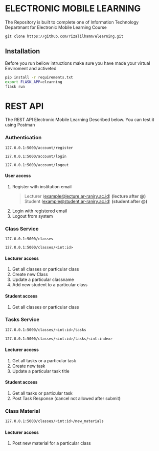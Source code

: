 # ELECTRONIC MOBILE LEARNING
The Repository is built to complete one of Information Technology Departmant for Electronic Mobile Learning Course

```
git clone https://github.com/rizalilhamm/elearning.git
```
## Installation
Before you run bellow intructions make sure you have made your virtual Enviroment and activeted 

```bash
pip install -r requirements.txt
export FLASK_APP=elearning
flask run
```
# REST API
The REST API Electronic Mobile Learning Described below. You can test it using Postman
### Authentication
``` base
127.0.0.1:5000/account/register
    
127.0.0.1:5000/account/login
    
127.0.0.1:5000/account/logout
```
#### User access
1. Register with institution email
    > Lecturer (example@lecture.ar-raniry.ac.id) **(lecture after @)**
    > Student (example@student.ar-raniry.ac.id) **(student after @)**
2. Login with registered email
3. Logout from system
### Class Service
```base
127.0.0.1:5000/classes

127.0.0.1:5000/classes/<int:id>
```
#### Lecturer access
1. Get all classes or particular class
2. Create new Class
3. Update a particular classname
4. Add new student to a particular class
#### Student access
1. Get all classes or particular class

### Tasks Service
```bash
127.0.0.1:5000/classes/<int:id>/tasks

127.0.0.1:5000/classes/<int:id>/tasks/<int:index>
```
#### Lecturer access
1. Get all tasks or a particular task
2. Create new task
3. Update a particular task title

#### Student access
1. Get all tasks or particular task
2. Post Task Response (cancel not allowed after submit)

### Class Material
```bash
127.0.0.1:5000/classes/<int:id>/new_materials
``` 
#### Lecturer access
1. Post new material for a particular class